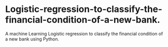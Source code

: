 # Logistic-regression-to-classify-the-financial-condition-of-a-new-bank.
A machine Learning Logistic regression to classify the financial condition of a new bank using Python.
